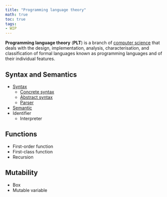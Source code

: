 ```yaml
---
title: "Programming language theory"
math: true
toc: true
tags:
- WIP
---
```


**Programming language theory** (**PLT**) is a branch of [computer science](index/Computer%20science.md) that deals with the design, implementation, analysis, characterisation, and classification of formal languages known as programming languages and of their individual features.

## Syntax and Semantics
- [Syntax](notes/Syntax.md)
	- [Concrete syntax](notes/Concrete%20syntax.md)
	- [Abstract syntax](notes/Abstract%20syntax.md)
	- [Parser](notes/Parser.md)
- [Semantic](notes/Semantic.md)
- Identifier
	- Interpreter

## Functions
- First-order function
- First-class function
- Recursion

## Mutability
- Box
- Mutable variable
